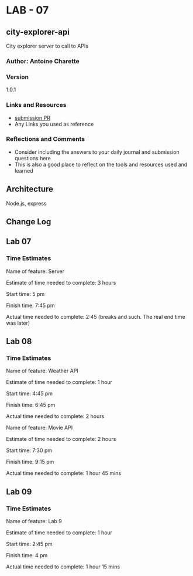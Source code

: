 # LAB - 07

## city-explorer-api

City explorer server to call to APIs

### Author: Antoine Charette

### Version

1.0.1

### Links and Resources

- [submission PR](http://xyz.com)
- Any Links you used as reference

### Reflections and Comments

- Consider including the answers to your daily journal and submission questions here
- This is also a good place to reflect on the tools and resources used and learned

## Architecture

Node.js, express

## Change Log

## Lab 07

### Time Estimates

Name of feature: Server

Estimate of time needed to complete: 3 hours

Start time: 5 pm

Finish time: 7:45 pm

Actual time needed to complete: 2:45 (breaks and such. The real end time was later)

## Lab 08

### Time Estimates

Name of feature: Weather API

Estimate of time needed to complete: 1 hour

Start time: 4:45 pm

Finish time: 6:45 pm

Actual time needed to complete: 2 hours

Name of feature: Movie API

Estimate of time needed to complete: 2 hours

Start time: 7:30 pm

Finish time: 9:15 pm

Actual time needed to complete: 1 hour 45 mins

## Lab 09

### Time Estimates

Name of feature: Lab 9

Estimate of time needed to complete: 1 hour

Start time: 2:45 pm

Finish time: 4 pm

Actual time needed to complete: 1 hour 15 mins
